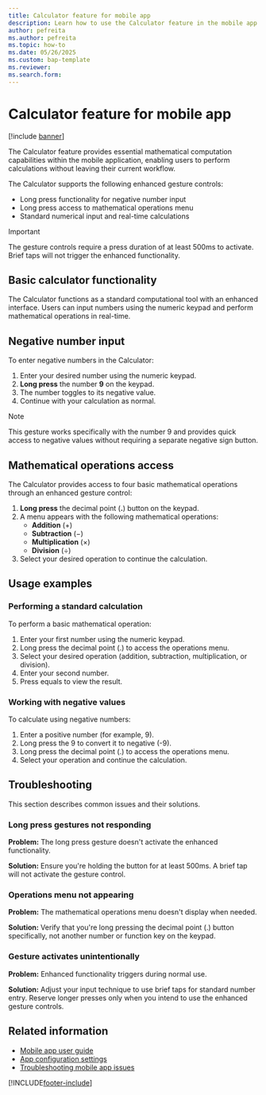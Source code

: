 ```yaml
---
title: Calculator feature for mobile app
description: Learn how to use the Calculator feature in the mobile app to perform mathematical calculations with enhanced gesture controls.
author: pefreita
ms.author: pefreita
ms.topic: how-to
ms.date: 05/26/2025
ms.custom: bap-template
ms.reviewer: 
ms.search.form: 
---
```


# Calculator feature for mobile app

[!include [banner](../includes/banner.md)]

The Calculator feature provides essential mathematical computation capabilities within the mobile application, enabling users to perform calculations without leaving their current workflow.

The Calculator supports the following enhanced gesture controls:

- Long press functionality for negative number input
- Long press access to mathematical operations menu
- Standard numerical input and real-time calculations

> [!IMPORTANT]
> The gesture controls require a press duration of at least 500ms to activate. Brief taps will not trigger the enhanced functionality.

## <a name="basic-operations"></a>Basic calculator functionality

The Calculator functions as a standard computational tool with an enhanced interface. Users can input numbers using the numeric keypad and perform mathematical operations in real-time. 

## <a name="negative-numbers"></a>Negative number input

To enter negative numbers in the Calculator:

1. Enter your desired number using the numeric keypad.
1. **Long press** the number **9** on the keypad.
1. The number toggles to its negative value.
1. Continue with your calculation as normal.

> [!NOTE]
> This gesture works specifically with the number 9 and provides quick access to negative values without requiring a separate negative sign button.

## <a name="operations-menu"></a>Mathematical operations access

The Calculator provides access to four basic mathematical operations through an enhanced gesture control:

1. **Long press** the decimal point (**.**) button on the keypad.
1. A menu appears with the following mathematical operations:
   - **Addition** (+)
   - **Subtraction** (−)
   - **Multiplication** (×)
   - **Division** (÷)
1. Select your desired operation to continue the calculation.

## <a name="usage-examples"></a>Usage examples

### Performing a standard calculation

To perform a basic mathematical operation:

1. Enter your first number using the numeric keypad.
1. Long press the decimal point (.) to access the operations menu.
1. Select your desired operation (addition, subtraction, multiplication, or division).
1. Enter your second number.
1. Press equals to view the result.

### Working with negative values

To calculate using negative numbers:

1. Enter a positive number (for example, 9).
1. Long press the 9 to convert it to negative (-9).
1. Long press the decimal point (.) to access the operations menu.
1. Select your operation and continue the calculation.

## Troubleshooting

This section describes common issues and their solutions.

### Long press gestures not responding

**Problem:** The long press gesture doesn't activate the enhanced functionality.

**Solution:** Ensure you're holding the button for at least 500ms. A brief tap will not activate the gesture control.

### Operations menu not appearing

**Problem:** The mathematical operations menu doesn't display when needed.

**Solution:** Verify that you're long pressing the decimal point (.) button specifically, not another number or function key on the keypad.

### Gesture activates unintentionally

**Problem:** Enhanced functionality triggers during normal use.

**Solution:** Adjust your input technique to use brief taps for standard number entry. Reserve longer presses only when you intend to use the enhanced gesture controls.

## Related information

- [Mobile app user guide](mobile-app-user-guide.md)
- [App configuration settings](app-configuration.md)
- [Troubleshooting mobile app issues](mobile-app-troubleshooting.md)

[!INCLUDE[footer-include](../../includes/footer-banner.md)]